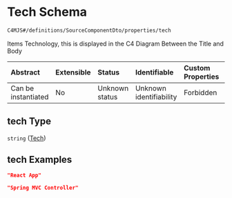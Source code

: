 # Tech Schema

```txt
C4MJS#/definitions/SourceComponentDto/properties/tech
```

Items Technology, this is displayed in the C4 Diagram Between the Title and Body

| Abstract            | Extensible | Status         | Identifiable            | Custom Properties | Additional Properties | Access Restrictions | Defined In                                                                            |
| :------------------ | :--------- | :------------- | :---------------------- | :---------------- | :-------------------- | :------------------ | :------------------------------------------------------------------------------------ |
| Can be instantiated | No         | Unknown status | Unknown identifiability | Forbidden         | Allowed               | none                | [source-workspace.schema.json\*](source-workspace.schema.json "open original schema") |

## tech Type

`string` ([Tech](source-workspace-definitions-component-properties-tech.md))

## tech Examples

```json
"React App"
```

```json
"Spring MVC Controller"
```
